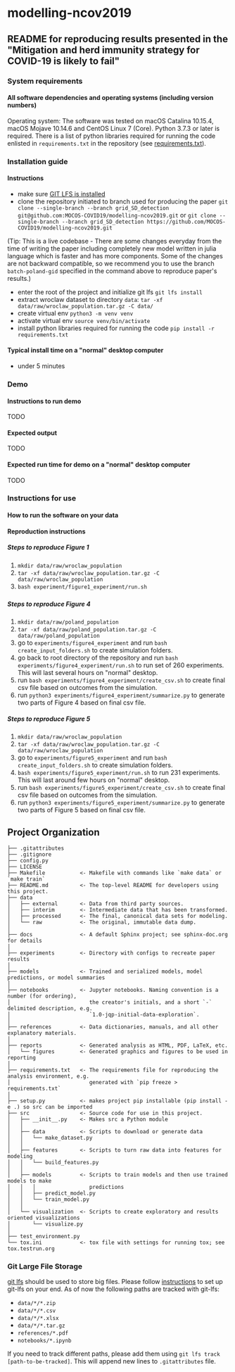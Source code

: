 # modelling-ncov2019
## README for reproducing results presented in the "Mitigation and herd immunity strategy for COVID-19 is likely to fail"
### System requirements
#### All software dependencies and operating systems (including version numbers)
Operating system: The software was tested on macOS Catalina 10.15.4, macOS Mojave 10.14.6 and CentOS Linux 7 (Core).
Python 3.7.3 or later is required.
There is a list of python libraries required for running the code enlisted in `requirements.txt` in the repository (see [requirements.txt](https://github.com/MOCOS-COVID19/modelling-ncov2019/blob/batch-poland-grid/requirements.txt)).

### Installation guide
#### Instructions
- make sure [GIT LFS is installed](https://developer.lsst.io/v/DM-7552/tools/git_lfs.html)
- clone the repository initiated to branch used for producing the paper `git clone --single-branch --branch grid_SD_detection git@github.com:MOCOS-COVID19/modelling-ncov2019.git` or `git clone --single-branch --branch grid_SD_detection https://github.com/MOCOS-COVID19/modelling-ncov2019.git`

(Tip: This is a live codebase - There are some changes everyday from the time of writing the paper including completely new model written in julia language which is faster and has more components. Some of the changes are not backward compatible, so we recommend you to use the branch <code>batch-poland-gid</code> specified in the command above to reproduce paper's results.)

- enter the root of the project and initialize git lfs `git lfs install`
- extract wroclaw dataset to directory `data`: `tar -xf data/raw/wroclaw_population.tar.gz -C data/`
- create virtual env `python3 -m venv venv`
- activate virtual env `source venv/bin/activate`
- install python libraries required for running the code `pip install -r requirements.txt`

#### Typical install time on a "normal" desktop computer
- under 5 minutes

### Demo
#### Instructions to run demo
TODO
#### Expected output
TODO
#### Expected run time for demo on a "normal" desktop computer
TODO

### Instructions for use
#### How to run the software on your data
#### Reproduction instructions

##### Steps to reproduce Figure 1
1. `mkdir data/raw/wroclaw_population`
2. `tar -xf data/raw/wroclaw_population.tar.gz -C data/raw/wroclaw_population`
3. `bash experiment/figure1_experiment/run.sh`

#####

##### Steps to reproduce Figure 4
1. `mkdir data/raw/poland_population`
2. `tar -xf data/raw/poland_population.tar.gz -C data/raw/poland_population`
3. go to `experiments/figure4_experiment` and run `bash create_input_folders.sh` to create simulation folders.
4. go back to root directory of the repository and run `bash experiments/figure4_experiment/run.sh` to run set of 260 experiments. This will last several hours on "normal" desktop.
5. run `bash experiments/figure4_experiment/create_csv.sh` to create final csv file based on outcomes from the simulation.
6. run `python3 experiments/figure4_experiment/summarize.py` to generate two parts of Figure 4 based on final csv file.

##### Steps to reproduce Figure 5
1. `mkdir data/raw/wroclaw_population`
2. `tar -xf data/raw/wroclaw_population.tar.gz -C data/raw/wroclaw_population`
3. go to `experiments/figure5_experiment` and run `bash create_input_folders.sh` to create simulation folders.
4. `bash experiments/figure5_experiment/run.sh` to run 231 experiments. This will last around few hours on "normal" desktop.
5. run `bash experiments/figure5_experiment/create_csv.sh` to create final csv file based on outcomes from the simulation.
6. run `python3 experiments/figure5_experiment/summarize.py` to generate two parts of Figure 5 based on final csv file.

## Project Organization

    ├── .gitattributes
    ├── .gitignore
    ├── config.py
    ├── LICENSE
    ├── Makefile           <- Makefile with commands like `make data` or `make train`
    ├── README.md          <- The top-level README for developers using this project.
    ├── data
    │   ├── external       <- Data from third party sources.
    │   ├── interim        <- Intermediate data that has been transformed.
    │   ├── processed      <- The final, canonical data sets for modeling.
    │   └── raw            <- The original, immutable data dump.
    │
    ├── docs               <- A default Sphinx project; see sphinx-doc.org for details
    │
    ├── experiments        <- Directory with configs to recreate paper results
    │
    ├── models             <- Trained and serialized models, model predictions, or model summaries
    │
    ├── notebooks          <- Jupyter notebooks. Naming convention is a number (for ordering),
    │                         the creator's initials, and a short `-` delimited description, e.g.
    │                         `1.0-jqp-initial-data-exploration`.
    │
    ├── references         <- Data dictionaries, manuals, and all other explanatory materials.
    │
    ├── reports            <- Generated analysis as HTML, PDF, LaTeX, etc.
    │   └── figures        <- Generated graphics and figures to be used in reporting
    │
    ├── requirements.txt   <- The requirements file for reproducing the analysis environment, e.g.
    │                         generated with `pip freeze > requirements.txt`
    │
    ├── setup.py           <- makes project pip installable (pip install -e .) so src can be imported
    ├── src                <- Source code for use in this project.
    │   ├── __init__.py    <- Makes src a Python module
    │   │
    │   ├── data           <- Scripts to download or generate data
    │   │   └── make_dataset.py
    │   │
    │   ├── features       <- Scripts to turn raw data into features for modeling
    │   │   └── build_features.py
    │   │
    │   ├── models         <- Scripts to train models and then use trained models to make
    │   │   │                 predictions
    │   │   ├── predict_model.py
    │   │   └── train_model.py
    │   │
    │   └── visualization  <- Scripts to create exploratory and results oriented visualizations
    │       └── visualize.py
    │
    ├── test_environment.py
    └── tox.ini            <- tox file with settings for running tox; see tox.testrun.org

### Git Large File Storage
[git lfs](https://git-lfs.github.com/) should be used to store big files.
Please follow [instructions](https://help.github.com/en/github/managing-large-files/installing-git-large-file-storage) to set up git-lfs on your end.
As of now the following paths are tracked with git-lfs:
- `data/*/*.zip`
- `data/*/*.csv`
- `data/*/*.xlsx`
- `data/*/*.tar.gz`
- `references/*.pdf`
- `notebooks/*.ipynb`

If you need to track different paths, please add them using `git lfs track [path-to-be-tracked]`.
This will append new lines to `.gitattributes` file.
